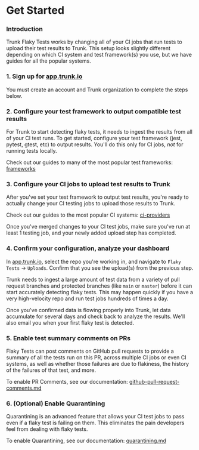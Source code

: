 # Get Started

### Introduction

Trunk Flaky Tests works by changing all of your CI jobs that run tests to upload their test results to Trunk. This setup looks slightly different depending on which CI system and test framework(s) you use, but we have guides for all the popular systems.

### 1. Sign up for [app.trunk.io](https://app.trunk.io/?intent=flaky+tests)

You must create an account and Trunk organization to complete the steps below.&#x20;

### 2. Configure your test framework to output compatible test results

For Trunk to start detecting flaky tests, it needs to ingest the results from all of your CI test runs. To get started, configure your test framework (jest, pytest, gtest, etc) to output results. You'll do this only for CI jobs, _not_ for running tests locally.

Check out our guides to many of the most popular test frameworks: [frameworks](frameworks/ "mention")

### 3. Configure your CI jobs to upload test results to Trunk

After you've set your test framework to output test results, you're ready to actually change your CI testing jobs to upload those results to Trunk.

Check out our guides to the most popular CI systems: [ci-providers](ci-providers/ "mention")

Once you've merged changes to your CI test jobs, make sure you've run at least 1 testing job, and your newly added upload step has completed.

### 4. Confirm your configuration, analyze your dashboard

In [app.trunk.io](https://app.trunk.io/?intent=flaky+tests), select the repo you're working in, and navigate to `Flaky Tests` -> `Uploads`. Confirm that you see the upload(s) from the previous step.

Trunk needs to ingest a large amount of test data from a variety of pull request branches and protected branches (like `main` or `master`) before it can start accurately detecting flaky tests. This may happen quickly if you have a very high-velocity repo and run test jobs hundreds of times a day.

Once you've confirmed data is flowing properly into Trunk, let data accumulate for several days and check back to analyze the results. We'll also email you when your first flaky test is detected.

### 5. Enable test summary comments on PRs

Flaky Tests can post comments on GitHub pull requests to provide a summary of all the tests run on this PR, across multiple CI jobs or even CI systems, as well as whether those failures are due to flakiness, the history of the failures of that test, and more.

To enable PR Comments, see our documentation: [github-pull-request-comments.md](../github-pull-request-comments.md "mention")

### 6. (Optional) Enable Quarantining

Quarantining is an advanced feature that allows your CI test jobs to pass even if a flaky test is failing on them. This eliminates the pain developers feel from dealing with flaky tests.

To enable Quarantining, see our documentation: [quarantining.md](../quarantining.md "mention")
